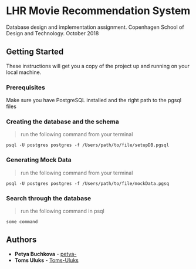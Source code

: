 # LHR Movie Recommendation System

Database design and implementation assignment. Copenhagen School of Design and Technology. October 2018

## Getting Started

These instructions will get you a copy of the project up and running on your local machine.

### Prerequisites

Make sure you have PostgreSQL installed and the right path to the pgsql files


### Creating the database and the schema
>run the following command from your terminal 
```
psql -U postgres postgres -f /Users/path/to/file/setupDB.pgsql
```


### Generating Mock Data
>run the following command from your terminal
```
psql -U postgres postgres -f /Users/path/to/file/mockData.pgsq
```

### Search through the database
>run the following command in psql
```
some command
```

## Authors

* **Petya Buchkova** - [petya-](https://github.com/petya-)
* **Toms Uluks** - [Toms-Uluks](https://github.com/Toms-Uluks)
